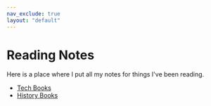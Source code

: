 ```yaml
---
nav_exclude: true
layout: "default"
---
```


# Reading Notes
Here is a place where I put all my notes for things I've been reading.

* [Tech Books](./tech_books/)
* [History Books](./history_books/)